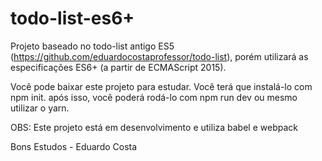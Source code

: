 # todo-list-es6+
Projeto baseado no todo-list antigo ES5 (https://github.com/eduardocostaprofessor/todo-list), porém utilizará as especificações ES6+ (a partir de ECMAScript 2015).

Você pode baixar este projeto para estudar. Você terá que instalá-lo com npm init. após isso, você poderá rodá-lo com npm run dev ou mesmo utilizar o yarn.

OBS: Este projeto está em desenvolvimento e utiliza babel e webpack

Bons Estudos - Eduardo Costa
